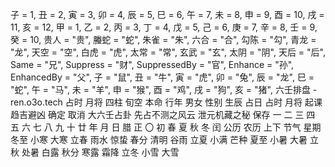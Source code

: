 子 = 1,
丑 = 2,
寅 = 3,
卯 = 4,
辰 = 5,
巳 = 6,
午 = 7,
未 = 8,
申 = 9,
酉 = 10,
戌 = 11,
亥 = 12,
甲 = 1,
乙 = 2,
丙 = 3,
丁 = 4,
戊 = 5,
己 = 6,
庚 = 7,
辛 = 8,
壬 = 9,
癸 = 10,
贵人 = "贵",
螣蛇 = "蛇",
朱雀 = "朱",
六合 = "合",
勾陈 = "勾",
青龙 = "龙",
天空 = "空",
白虎 = "虎",
太常 = "常",
玄武 = "玄",
太阴 = "阴",
天后 = "后",
Same = "兄",
Suppress = "财",
SuppressedBy = "官",
Enhance = "孙",
EnhancedBy = "父",
子 = "鼠",
丑 = "牛",
寅 = "虎",
卯 = "兔",
辰 = "龙",
巳 = "蛇",
午 = "马",
未 = "羊",
申 = "猴",
酉 = "鸡",
戌 = "狗",
亥 = "猪",
六壬排盘 - ren.o3o.tech
占时
月将
四柱
旬空
本命
行年
男女
性别
生辰
占日
占时
月将
起课
趋吉避凶
确定
取消
大六壬占卦
先占不测之风云
泄元机藏之秘
保存
一
二
三
四
五
六
七
八
九
十
廿
年
月
日
腊
正
〇
初
春
夏
秋
冬
闰
公历
农历
上下
节气
星期
冬至
小寒
大寒
立春
雨水
惊蛰
春分
清明
谷雨
立夏
小满
芒种
夏至
小暑
大暑
立秋
处暑
白露
秋分
寒露
霜降
立冬
小雪
大雪